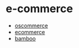 # e-commerce

- [oscommerce](https://github.com/loganfreeman/oscommerce)
- [ecommerce](https://github.com/loganfreeman/ecommerce)
- [bamboo](https://github.com/elcodi/bamboo)
